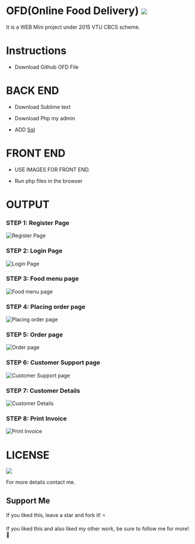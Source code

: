 # OFD(Online Food Delivery) [![](https://img.shields.io/badge/Rutuja-Rajesh-brightgreen.svg?colorB=ff0000)](https://www.linkedin.com/in/rutuja-rajesh-20909610b/)

It is a WEB Mini project under 2015 VTU CBCS scheme.

# Instructions

* Download Github OFD File[](https://github.com/rutujar/OFD.git)

# BACK END

* Download Sublime text

* Download Php my admin

* ADD [Sql](https://github.com/rutujar/OFD/blob/master/sql/food.sql)

# FRONT END

* USE IMAGES FOR FRONT END.

* Run php files in the browser

# OUTPUT

### STEP 1: Register Page
![Register Page](https://github.com/rutujar/OFD/blob/master/output%20images/1.png)

### STEP 2: Login Page 
![Login Page](https://github.com/rutujar/OFD/blob/master/output%20images/2.png)

### STEP 3: Food menu page 
![Food menu page](https://github.com/rutujar/OFD/blob/master/output%20images/3.png)

### STEP 4: Placing order page 
![Placing order page](https://github.com/rutujar/OFD/blob/master/output%20images/4.png)

### STEP 5: Order page 
![Order page](https://github.com/rutujar/OFD/blob/master/output%20images/5.png)

### STEP 6: Customer Support page 
![Customer Support page](https://github.com/rutujar/OFD/blob/master/output%20images/6.png)

### STEP 7: Customer Details 
![Customer Details](https://github.com/rutujar/OFD/blob/master/output%20images/7.png)

### STEP 8: Print Invoice 
![Print Invoice](https://github.com/rutujar/OFD/blob/master/output%20images/8.png)


# LICENSE

[![](https://img.shields.io/github/license/sourcerer-io/hall-of-fame.svg?colorB=ff0000)](https://github.com/rutujar/Online-food-delivery/blob/master/LICENSE)

For more details contact me.

## Support Me
If you liked this, leave a star and fork it! :star: 

If you liked this and also liked my other work, be sure to follow me for more! :slightly_smiling_face:
